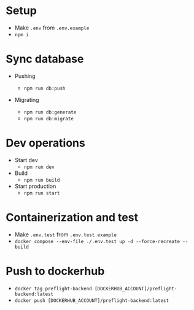 # Setup

- Make `.env` from `.env.example`
- `npm i`

# Sync database

- Pushing

  - `npm run db:push`

- Migrating
  - `npm run db:generate`
  - `npm run db:migrate`

# Dev operations

- Start dev
  - `npm run dev`
- Build
  - `npm run build`
- Start production
  - `npm run start`

# Containerization and test

- Make `.env.test` from `.env.test.example`
- `docker compose --env-file ./.env.test up -d --force-recreate --build`

# Push to dockerhub

- `docker tag preflight-backend [DOCKERHUB_ACCOUNT]/preflight-backend:latest`
- `docker push [DOCKERHUB_ACCOUNT]/preflight-backend:latest`